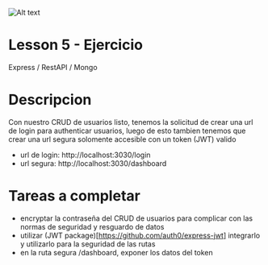 ![Alt text](https://cdn-images-1.medium.com/max/1200/1*9bVaonlM0iP8mSu45GzIeg.png "Title")
# Lesson 5 - Ejercicio
Express / RestAPI / Mongo

# Descripcion
Con nuestro CRUD de usuarios listo, tenemos la solicitud de crear una url de login para
authenticar usuarios, luego de esto tambien tenemos que crear una url segura solomente accesible con un token (JWT) valido

  - url de login: http://localhost:3030/login
  - url segura: http://localhost:3030/dashboard


# Tareas a completar
  - encryptar la contraseña del CRUD de usuarios para complicar con las normas de seguridad y resguardo de datos
  - utilizar (JWT package)[https://github.com/auth0/express-jwt] integrarlo y utilizarlo para la seguridad de las rutas
  - en la ruta segura /dashboard, exponer los datos del token